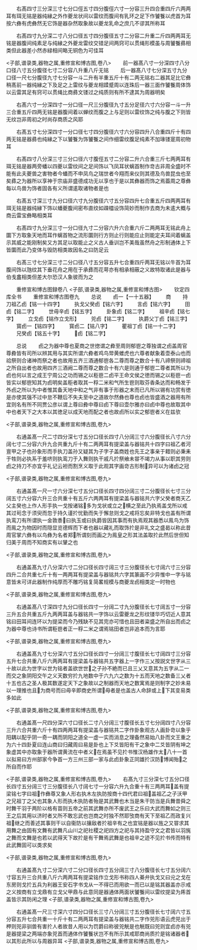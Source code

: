 <!-- { "loadSidebar": true } -->
　　右髙四寸三分深三寸七分口俓五寸四分腹俓六寸一分容三升四合重四斤六两两耳有珥无铭是器纯縁之外作夔龙状间以雷纹而腹间有乳环之足下作饕餮以虎首为耳按六彝有虎彝然无它饰是器杂然取象故以夔龙乳命之庶几不谬其所称耳











　　右髙四寸九分深二寸八分口径五寸四分腹径五寸二分容二升重二斤四两两耳无铭是器腹间纯素足与纯縁之外夔龙雷纹交错足间两窍可以贯绳形模虽与周饕餮彞相类但此器差小然赤緑相间略无铜色为可佳耳



<子部,谱录类,器物之属,重修宣和博古图,卷八>
　　前一器髙八寸一分深四寸八分口径八寸五分腹径七寸二分容八升重八斤无铭
　　后一器髙八寸七分深五寸九分口径一尺七分腹径九寸七分容一斗二升有半重五斤十有二两无铭右二器其足比它彝稍髙前一器纯縁之下及足之上雷纹与夔龙相蹂蹙周以连珠后一器三面作饕餮周体饰以云雷其足有窍可以贯绳比商彞文镂过之纯质则有所不逮其为周器明矣
















　　右髙六寸一分深四寸一分口径一尺三分腹径九寸五分足径六寸六分容一斗一升三合重五斤四两无铭是器腹间着以蝉纹而腹之上与足则以雷纹饰之纯与腹之下则皆无纹岂非周初之时尚存商质之风耶











　　右髙五寸七分深四寸一分口径七寸四分腹径六寸六分容四升八合重四斤十有四两无铭是器彞也纯縁之下以饕餮为饰饕餮之间作细雷纹腹足纯素不加瑑镂寔周初物耳












　　右髙四寸八分深三寸三分口径六寸腹俓五寸二分容二升六合重三斤七两两耳有珥无铭是器两旁蟠以四夔以雷纹间之足间饰以飞凤耳状螭首制作竒古非周全盛时不能有此夫夔兽之害物者今蟠而不申凤鸟之瑞世者今翔而来仪则其德及鸟兽昆虫也至矣彞之为器所以享神于宗庙非盛德成功无以享也于是以其彝器而饰之焉葢周之尊彝每以鸟兽为饰者固各有义所谓逺取诸物者是也








　　右髙五寸深三寸九分口径六寸九分腹径六寸五分容四升七合重五斤四两两耳有珥无铭是器纯縁下饰以蟠夔腹间密布直纹如疎櫺设饰简妙而制作去商为未逺大概与商云雷宝彝略相类耳












　　右髙四寸九分深三寸一分口径九寸二分容六升六合重六斤二两两耳无铭此舟上圜下方取象天地而耳作螭首物之流形圜则行方则止行则能应止则能定夫耳间着螭盖示其威之能刚制矣又方其足以取能止之义古人垂训岂不美哉虽然舟之形制通体上下皆圜而此乃变体与毁防相类故因名之曰防足云










　　右髙三寸七分深三寸二分口径八寸五分容五升七合重四斤两耳无铭以牛首为耳腹间饰以虺纹其下垂花舟之用在于承彞而花萼亦有相承相蔽之义故特取诸此是器与伯戋盫相类但差大尔恐汉人象彼而为之


　　重修宣和博古图録卷八
<子部,谱录类,器物之属,重修宣和博古图>
　　钦定四库全书
　　重修宣和博古图卷九
　　总说
　　卣一【一十五器】
　　商
　　持刀祖乙卣【铭一十四字】
　　执戈父癸卣【铭六字】
　　言卣【铭六字】
　　田卣【铭二字】
　　世毋辛卣【铭五字】
　　卦象卣【铭二字】
　　祖辛卣【铭七字】
　　立戈卣【铭作立戈形】
　　兕卣【铭二字】
　　执爵父丁卣【铭三字】
　　寳卣一【铭四字】
　　寳卣二【铭八字】
　　瞿祖丁卣【铭一十二字】
　　兄癸卣【铭五十字】
　　卣【铭二字】












　　总说
　　卣之为器中尊也夏商之世揔谓之彜至周则郁鬯之尊独谓之卣盖周官尊彜皆有司所以辨其用与其实所谓六彜者鸡鸟斝黄蜼虎也六尊者献象着壶泰山也而祫祭则合诸神而祭之者也故用五齐三酒通郁鬯各二尊而尊之数合十有八禘祭则禘祖之所自出者也故用四齐三酒阙二尊而尊之数合十有六是则通于郁鬯二尊者其所以为卣也何以言之成王宁周公之功而锡之以秬鬯二卣平王命文侯之徳而锡之以秬鬯一卣皆实以郁鬯知其为卣明矣盖秬者取其一稃二米和气所生鬯则取芬香条达而和畅发于外卣之所以为中者惟其备天地中和之气非有事于形器之末而已凡所以锡有功赏有徳是亦使其强不过中怠不鞭后不失夫至中之道故尔然彝也尊也卣也皆盛酒之器用有所宜则名有所不同贾公彦以谓上尊曰彜中尊曰卣下尊曰壶尔雅亦曰卣中尊也故取其中中也者天下之大本以其徳足以成天地而配之者也故卣所以实之郁鬯者义在兹欤














<子部,谱录类,器物之属,重修宣和博古图,卷九>








　　右通盖髙一尺二寸四分深七寸五分口径长四寸八分阔三寸六分腹径长八寸六分阔七寸二分容六升九合共重九斤十有二两两耳有提梁盖与器铭共十四字曰祖乙者河亶甲之子也孙象形而手执刀盖孙又疑其为子字子盖商姓也先王之事亲于耤则必秉耒于牲则必执系于羞哜则执鸾刀于入舞则执干戚凡扵祭飨未甞不竭力从事以职其劳则卣之持刀不亦宜乎礼记云袒而割烹义取于此观其字画竒古形制异可以为诸卣之冠















<子部,谱录类,器物之属,重修宣和博古图,卷九>








　　右通盖髙一尺一寸六分深七寸五分口径长四寸四分阔三寸二分腹径长七寸三分阔五寸六分容六升三合共重十有五斤六两两耳有提梁盖与器铭共六字父癸者商天乙父主癸也上作人形手执一戈按诸铭多为戈状或立之横之至此乃执焉盖戈所以戒其过茍念于须臾而忽于持久谨扵忧勤而失于懈怠则戈之戒将忘矣非特戈也盖有所谓执鸾刀有所谓执一金敦黍曰执玉或曰执爵皆因其事而有执焉观其器悉以鳯鸟为饰而鳯之为物因时而隠显览德辉而下者也器以藏礼而取饰扵是非礼文之盛曷以称此昔周官掌六彝有以鸟彝为名者郑所谓刻而画之为鳯皇之形其法盖取扵此然后世但知归美于周而不知商实有以肈之也











<子部,谱录类,器物之属,重修宣和博古图,卷九>








　　右通盖髙九寸八分深六寸二分口径长四寸阔三寸三分腹径长七寸阔六寸三分容四升二合共重七斤十有一两两耳有提梁盖与器铭共六字其篆画不少异惟中一字与铭意皆未可详此器制作纯厚而不雕巧铭复简畧规模与商夔龙卣相类定一时物也



<子部,谱录类,器物之属,重修宣和博古图,卷九>








　　右通盖髙八寸深四寸九分口径长四寸一分阔二寸九分腹径长七寸阔五寸一分容三升五合共重五斤九两两耳盖与器铭共一字饰以云雷夔龙之形纹镂华巧切近人意其铭曰田耳间连环以为提梁而今乃残缺不见其完亦可惜也且田者粢盛之所自出而卣之为器中尊也诗书所谓秬鬯者正一稃二米之谓焉铭田者岂非追本而为言耶

<子部,谱录类,器物之属,重修宣和博古图,卷九>








　　右通盖髙九寸七分深六寸五分口径长四寸一分阔三寸腹径长七寸阔四寸三分容五升七合共重八斤六两两耳有提梁盖与器铭共五字器上一字作三乂按説文世字从三十故以此为世字以世为铭者盖欲世世之子孙不絶而已且三乂又意其为五字从二一而交之象阴阳交午之义天数穷扵九地数中于六九六之数为十五而天地之数备三乂者十五也古之圣人极其数遂定天下之象故以之制器而天地之数寓焉是则制字之妙未易以一理推也且为商号而曰毋辛即商史所谓毋者是也盖古人命辞或上下其变易类多如此













<子部,谱录类,器物之属,重修宣和博古图,卷九>








　　右通盖髙一尺四分深六寸口径长二寸八分阔三寸腹径长五寸七分阔四寸八分容三升六合共重六斤十有四两两耳有提梁盖与器铭共二字作卦象观古人画卦竒以象乎阳耦以配乎阴一奇一耦而阴阳之道全一虚一实而消息之理备然易始八卦而文王重之为六十四卦夏曰连山商曰归藏周曰易是卦也上下爻皆阳有干之象中二爻皆阴有坤之象虚其中亦取象于器所谓黄流在中者义在焉虽不见扵书惟汉杨雄作太八十一首以拟易曰方州部家今争首一方三州三部一家与此卣卦象正同雄扵汉防博闻殆之所自而作耶













<子部,谱录类,器物之属,重修宣和博古图,卷九>
　　右髙九寸三分深七寸五分口径长四寸五分阔三寸三分腹径长八寸阔七寸一分容六升九合重十有三两两耳盖有提梁铭七字曰祖作彝尊又象人形右执木左执防按商十四代君曰祖盖祖乙之子沃甲之兄祖丁之父也其象人形而执木执防者殆是其武舞也木当是朱干防当是兵舞昔舜之时舞干羽于两阶以格有苗则五帝之前其武舞亦所不废武王之乐曰大武而舞如之则三王之后其用以济时者又所不敢忘武也岂商之时独不然耶攷商有天下至祖乙而政复兴祖继之而善述其事则干以自衞防以攘敌者扵祖辛有之也宜铭是器以旌之又甞求其用舞之由固有文舞有武舞凡山川之祀社稷之祀四方之祀与其持盈守文之君皆以羽旄之舞而文舞是也若以武得天下故扵是有干舞焉武舞是也祖辛之迹不见扵书传而特有此武舞固可以类求矣

<子部,谱录类,器物之属,重修宣和博古图,卷九>








　　右通盖髙九寸二分深六寸二分口径长四寸五分阔三寸八分腹径长七寸五分阔六寸容五升三合共重八斤六两两耳有提梁铭作立戈形书称四人綦弁执戈又曰兊之戈在东房则戈扵五兵为利器王安石字书戈从一不得已而用欲一而已以是铭其器盖亦示戒之义按商有立戈鼎有立戈父甲鼎与此意同是器通体两面状饕餮间以雷纹提梁为乕首盖皆示其防闲之理
<子部,谱录类,器物之属,重修宣和博古图,卷九>








　　右通盖髙一尺三寸深六寸四分口径长三寸八分阔三寸五分腹径长七寸阔六寸五分容五升七合共重一十斤十有二两两耳有提梁盖与器铭共二字作兕形语云虎兕出于柙则兕非驯兽有害扵人者故昔人用以为罚爵曰称彼兕觥是也觥既曰兕则宜卣亦有兕是器提梁之两端亦象兕首而通体作饕餮状岂不有所示其戒耶商尚质扵是铭诸器者以其形此所以与周器异耳
<子部,谱录类,器物之属,重修宣和博古图,卷九>
